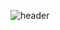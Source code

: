 ![header](https://capsule-render.vercel.app/api?type=waving&color=auto&height=300&section=header&text=Hey,%20I'm%20Kade!&fontSize=90&animation=twinkling)


<!---
kadeillian21/kadeillian21 is a ✨ special ✨ repository because its `README.md` (this file) appears on your GitHub profile.
You can click the Preview link to take a look at your changes.
--->
